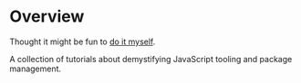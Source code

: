 # Overview

Thought it might be fun to [do it myself](https://x.com/killthebuddha_/status/1720134430088663267?s=20).

A collection of tutorials about demystifying JavaScript tooling and package management.
